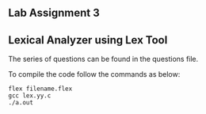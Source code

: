 ## Lab Assignment 3

## Lexical Analyzer using Lex Tool
The series of questions can be found in the questions file.

To compile the code follow the commands as below:

```
flex filename.flex
gcc lex.yy.c
./a.out
```
